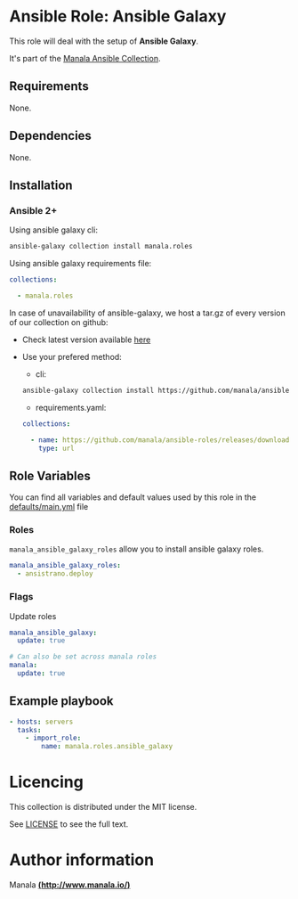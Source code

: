 # Ansible Role: Ansible Galaxy

This role will deal with the setup of __Ansible Galaxy__.

It's part of the [Manala Ansible Collection](https://galaxy.ansible.com/manala/roles).

## Requirements

None.

## Dependencies

None.

## Installation

### Ansible 2+

Using ansible galaxy cli:

```bash
ansible-galaxy collection install manala.roles
```

Using ansible galaxy requirements file:

```yaml
collections:

  - manala.roles
```

In case of unavailability of ansible-galaxy, we host a tar.gz of every version of our collection on github:
  - Check latest version available [here](https://github.com/manala/ansible-roles/releases)
  - Use your prefered method:

    - cli:
    ```bash
    ansible-galaxy collection install https://github.com/manala/ansible-roles/releases/download/$VERSION/manala-roles-$VERSION.tar.gz
    ```

    - requirements.yaml:
    ```yaml
    collections:

      - name: https://github.com/manala/ansible-roles/releases/download/$VERSION/manala-roles-$VERSION.tar.gz
        type: url
    ```

## Role Variables

You can find all variables and default values used by this role in the [defaults/main.yml](./defaults/main.yml) file

### Roles

`manala_ansible_galaxy_roles` allow you to install ansible galaxy roles.

```yaml
manala_ansible_galaxy_roles:
  - ansistrano.deploy
```

### Flags

Update roles
```yaml
manala_ansible_galaxy:
  update: true

# Can also be set across manala roles
manala:
  update: true
```

## Example playbook

```yaml
- hosts: servers
  tasks:
    - import_role:  
        name: manala.roles.ansible_galaxy
```

# Licencing

This collection is distributed under the MIT license.

See [LICENSE](https://opensource.org/licenses/MIT) to see the full text.

# Author information

Manala [**(http://www.manala.io/)**](http://www.manala.io)
